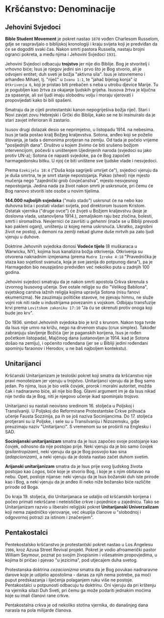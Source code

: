 # Kršćanstvo: Denominacije

## Jehovini Svjedoci

**Bible Student Movement** je pokret nastao `1870` vođen Charlesom Russelom, gdje se raspravljalo o biblijskoj kronologiji i kraju svijeta koji je predviđan da će se dogoditi svaki čas. Nakon smrti pastora Russella, nastaju brojni ogranci pokreta, a među njima i Jehovini Svjedoci `1931`.

Jehovini Svjedoci odbacuju **trojstvo** jer nije dio Biblije. Bog je stvoritelj i vrhovno biće; Isus je njegov jedini sin i prvo što je Bog stvorio, ali je odvojeni entitet; duh sveti je božja "aktivna sila". Isus je istovremeno i arhanđeo Mihael, tj. "riječ" u `Ivanu 1:1`, te "jahač bijelog konja" iz `Otkrivenja 6`, koji je pristao biti prebačen s neba u utrobu djevice Marije. Tu je pogubljen kao žrtva za okajanje ljudskih grijeha. Isusova žrtva je ključna za spasenje, ali svi ljudi imaju slobodnu volju i moraju vjerovati i propovijedati kako bi bili spašeni.

Smatraju da je cijeli protestantski kanon nepogriješiva božja riječ. Stari i Novi zavjet zovu Hebrejski i Grčki dio Biblije, kako se ne bi insinuiralo da je stari zavjet inferioran ili zastario.

Isusov drugi dolazak desio se neprimjetno, u listopadu 1914. na nebesima. Isus je tada postao kralj Božjeg kraljevstva. Sotona, anđeo koji se poželio štovanja, je tada s demonima protjeran na zemlju. Od tada je počelo vrijeme  "posljednjih dana". Društvo u kojem živimo će biti srušeno božjom intervencijom, počevši s uništenjem Ujedinjenih naroda (svjedoci su jako protiv UN-a); Sotona će napasti svjedoke, pa će Bog započeti harmagedonsku bitku. U njoj će biti uništene sve ljudske vlade i nesvjedoci.

Prema `Ezekijelu 18:4` ("Duša koja sagriješi umrijet će"), svjedoci vjeruju da je duša smrtna, te je smrt stanje nepostojanja. Pakao (sheol) nije mjesto mučenja nego "zajednički grob čovječanstva", mjesto nesvjesnog nepostojanja. Jedina nada za život nakon smrti je uskrsnuće, pri čemu će Bog nanovo stvoriti iste osobe u novim tijelima.

**144.000 najboljih svjedoka** ("malo stado") uskrsnut će na nebo kao duhovna bića i postati vladari svijeta, pod direktorom Isusom Kristom. Ostatak vjernika ("druge ovce") će živjeti u Božjem kraljevstvu (koje je doslovna vlada, ustanovljena 1914.), zemaljskom raju bez zločina, bolesti, smrti i siromaštva. Nevjernici će završiti u *gehenni* (inače se u Bibliji prevodi kao pakleni oganj), uništenju iz kojeg nema uskrsnuća. Ukratko, zagrobni život ne postoji, a demoni na zemlji nekad glume duše mrtvih pa zato ljudi vjeruju u duhove.

Doktrine Jehovnih svjedoka donosi **Vodeće tijelo** (8 muškaraca u Warwicku, NY), kojima Isus kanalizira božja otkrivenja. Otkrivenja su otvorena naknadnim izmjenama (prema `Mudre Izreke 4:18` "Pravednička je staza kao svjetlost svanuća, koja je sve jasnija do potpunog dana"), pa je Harmagedon bio neuspješno predviđen već nekoliko puta u zadnjih 100 godina.

Jehovini svjedoci smatraju da je nakon smrti apostola Crkva skrenula s izvornog Isusovog učenja. Sve ostale religije su dio "Velikog Babilona", svjetskog carstva lažnih religija kojima upravlja Sotona (nisu fanovi ekumenizma). Ne zauzimaju političke stavove, ne pjevaju himnu, ne služe vojni rok niti rade u industrijama povezanim s vojskom. Odbijaju transfuzije krvi prema `Levitskom zakoniku 17:10` "Ja ću se okrenuti protiv onoga koji bude jeo krv".

Do 1936. simbol Jehovinih svjedoka bio je križ s krunom. Nakon toga tvrde da  Isus nije umro na križu, nego na drvenom stupu (crux simplex). Također zabranjuju slavljenje Božića (jer je paganskih korijena, Isus je rođen početkom listopada), Majčinog dana (ustanovljen je 1914. kad je Sotona došao na zemlju), i općenito rođendana (jer se u Bibliji jedini rođendani spominju faraonov i Herodov, u ne baš najboljem kontekstu).

## Unitarijanci

Kršćanski Unitarijanizam je teološki pokret koji smatra da kršćanstvo nije pravi monoteizam jer vjeruju u trojstvo. Unitarijanci vjeruju da je Bog samo jedan. Po njima, Isus je bio velik čovjek, prorok i moralni autoritet, možda čak i nadnaravno biće, ali nije bio Bog. Glavni argument im je da Isus nikad nije tvrdio da je Bog, niti je njegovo učenje ikad spominjalo trojsvo.

Unitarijanci su nastali neovisno sredinom 16. stoljeća u Poljskoj i Transilvaniji. U Poljskoj dio Reformirane Protestantske Crkve prihvaća učenje Fausta Sozzinija, pa ih se još naziva Socinijancima. Do 17. stoljeća protjerani su iz Poljske, i sele su u Transilvaniju i Nizozemsku, gdje preuzimaju naziv "Unitarijanci". S vremenom su se proširili na Englesku i SAD.

**Socinijanski unitarijanizam** smatra da je Isus započeo svoje postojanje kao čovjek, odnosno da nije postojao prije. Neki vjeruju da je bio samo čovjek (*psilantropizam*), neki vjeruju da ga je Bog posvojio kao sina (*adapcionizam*), a neki vjeruju da je doista nastao začet duhom svetim.

**Arijanski unitarijanizam** smatra da je Isus prije svog ljudskog života postojao kao *Logos*, biće koje je stvorio Bog, i koje je s njim obitavao na nebu. Opet, postoje nijanse: neki vjeruju da je Isus božanski duh iste prirode kao i Bog, a neki vjeruju da je anđeo ili neko niže božansko biće različite prirode od Boga.

Do kraja 19. stoljeća, dio Unitarijanaca se udaljio od kršćanskih korijena i počeo primati nekršćane i neteističke crkve i pojednice u zajednicu. Tako se Unitarijanizam razvio u liberalni religijski pokret **Unitarijanski Univerzalizam** koji nema zajedničko vjerovanje, već okuplja članove u "slobodnoj i odgovornoj potrazi za istinom i značenjem".

## Pentakostalci

Pentekostalsko kršćanstvo je protestantski pokret nastao u Los Angelesu `1906`, kroz Azusa Street Revival projekt. Pokret je vodio afroamerički pastor William Seymour, poznat po svojim živopisnim i višesatnim propovjedima, u kojima bi pričao i pjevao "u jezicima", pod utjecajem duha svetog.

Protestanska doktrina *cezacionizma* smatra da je Bog povukao nadnaravne darove koje je udijelio apostolima - danas za njih nema potrebe, pa moći puput predskazanja i liječenja polaganjem ruku više ne postoje. Pentakostalci u potpunosti odbacuju tu doktrinu. Oni vjeruju da pri krštenju na vjernika silazi Duh Sveti, pri čemu ga može podariti jednakim moćima koje su imali članovi rane crkve.

Pentakostalna crkva je od nekoliko stotina vjernika, do današnjeg dana narasla na pola milijarde članova.
